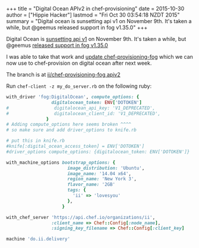 +++
title = "Digital Ocean APIv2  in chef-provisioning"
date = 2015-10-30
author = ["Hippie Hacker"]
lastmod = "Fri Oct 30 03:54:18 NZDT 2015"
summary = "Digital ocean is sunsetting api v1 on November 9th.  It's taken a while, but @geemus released support in fog v1.35.0"
+++


Digital Ocean is [sunsetting api v1](https://developers.digitalocean.com/documentation/changelog/api-v1/sunsetting-api-v1/) on November 9th. It's taken a while, but @geemus [released support in fog v1.35.0](https://github.com/fog/fog/issues/3419#issuecomment-149700617)

I was able to take that work and [update chef-provisioning-fog](https://github.com/chef/chef-provisioning-fog/issues/119#issuecomment-152188977) which we can now use to chef-provision on digital ocean after next week.

The branch is at [ii/chef-provisioning-fog apiv2](https://github.com/ii/chef-provisioning-fog/tree/do_api_v2)

Run ```chef-client -z my_do_server.rb``` on the following ruby:

```ruby
with_driver 'fog:DigitalOcean', compute_options: {
                 digitalocean_token: ENV['DOTOKEN']
#                 digitalocean_api_key: 'V1_DEPRECATED',
#                 digitalocean_client_id: 'V1_DEPRECATED',
               }
# Adding compute_options here seems broken ^^^^
# so make sure and add driver_options to knife.rb

# put this in knife.rb
#knife[:digital_ocean_access_token] = ENV['DOTOKEN']
#driver_options compute_options: {digitalocean_token: ENV['DOTOKEN']}

with_machine_options bootstrap_options: {
                       image_distribution: 'Ubuntu',
                       image_name: '14.04 x64',
                       region_name: 'New York 3',
                       flavor_name: '2GB'
                       tags: {
                         'ii' => 'lovesyou'
                       },
                     }

with_chef_server 'https://api.chef.io/organizations/ii',
                 :client_name => Chef::Config[:node_name],
                 :signing_key_filename => Chef::Config[:client_key]

machine 'do.ii.delivery'
```

